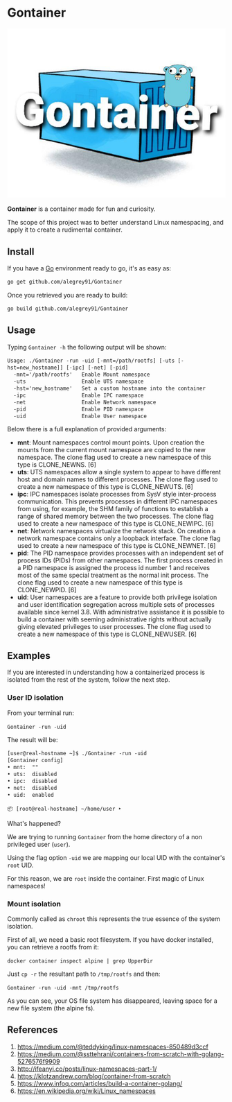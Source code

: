 # Gontainer

![](./Gontainer.jpg)

**Gontainer** is a container made for fun and curiosity.

The scope of this project was to better understand Linux namespacing, and apply it to create a rudimental container.



## Install

If you have a [Go](https://golang.org/) environment ready to go, it's as easy as:

```bash
go get github.com/alegrey91/Gontainer
```

Once you retrieved you are ready to build:

```bash
go build github.com/alegrey91/Gontainer
```



## Usage

Typing `Gontainer -h` the following output will be shown:

```
Usage: ./Gontainer -run -uid [-mnt=/path/rootfs] [-uts [-hst=new_hostname]] [-ipc] [-net] [-pid]
  -mnt='/path/rootfs'   Enable Mount namespace
  -uts                  Enable UTS namespace
  -hst='new_hostname'   Set a custom hostname into the container
  -ipc                  Enable IPC namespace
  -net                  Enable Network namespace
  -pid                  Enable PID namespace
  -uid                  Enable User namespace
```

Below there is a full explanation of provided arguments:

* **mnt**: Mount namespaces control mount points. Upon creation the mounts from the current mount namespace are copied to the new namespace. The clone flag used to create a new namespace of this type is CLONE_NEWNS. [6]
* **uts**: UTS namespaces allow a single system to appear to have different host and domain names to different processes. The clone flag used to create a new namespace of this type is CLONE_NEWUTS. [6]
* **ipc**: IPC namespaces isolate processes from SysV style inter-process communication. This prevents processes in different IPC namespaces from using, for  example, the SHM family of functions to establish a range of shared  memory between the two processes. The clone flag used to create a new namespace of this type is CLONE_NEWIPC. [6]
* **net**: Network namespaces virtualize the network stack. On creation a network namespace contains only a loopback interface. The clone flag used to create a new namespace of this type is CLONE_NEWNET. [6]
* **pid**: The PID namespace provides processes with an independent set of process IDs (PIDs) from other namespaces. The first process created in a PID namespace is assigned the process id  number 1 and receives most of the same special treatment as the normal  init process. The clone flag used to create a new namespace of this type is CLONE_NEWPID. [6]
* **uid**: User namespaces are a feature to provide both privilege isolation and  user identification segregation across multiple sets of processes  available since kernel 3.8. With administrative assistance it is possible to build a container with  seeming administrative rights without actually giving elevated  privileges to user processes. The clone flag used to create a new namespace of this type is CLONE_NEWUSER. [6]



## Examples

If you are interested in understanding how a containerized process is isolated from the rest of the system, follow the next step.

### User ID isolation

From your terminal run:

```Gontainer -run -uid```

The result will be:

```
[user@real-hostname ~]$ ./Gontainer -run -uid
[Gontainer config]
• mnt:  ""
• uts:  disabled
• ipc:  disabled
• net:  disabled
• uid:  enabled

📦 [root@real-hostname] ~/home/user ‣  
```

What's happened? 

We are trying to running `Gontainer` from the home directory of a non privileged user (`user`).

Using the flag option `-uid` we are mapping our local UID with the container's `root` UID.

For this reason, we are `root` inside the container. First magic of Linux namespaces!

### Mount isolation

Commonly called as `chroot` this represents the true essence of the system isolation.

First of all, we need a basic root filesystem. If you have docker installed, you can retrieve a rootfs from it:

`docker container inspect alpine | grep UpperDir`

Just `cp -r` the resultant path to `/tmp/rootfs` and then:

`Gontainer -run -uid -mnt /tmp/rootfs`

As you can see, your OS file system has disappeared, leaving space for a new file system (the alpine fs).



## References

1. https://medium.com/@teddyking/linux-namespaces-850489d3ccf
2. https://medium.com/@ssttehrani/containers-from-scratch-with-golang-5276576f9909
3. http://ifeanyi.co/posts/linux-namespaces-part-1/
4. https://klotzandrew.com/blog/container-from-scratch
5. https://www.infoq.com/articles/build-a-container-golang/
6. https://en.wikipedia.org/wiki/Linux_namespaces